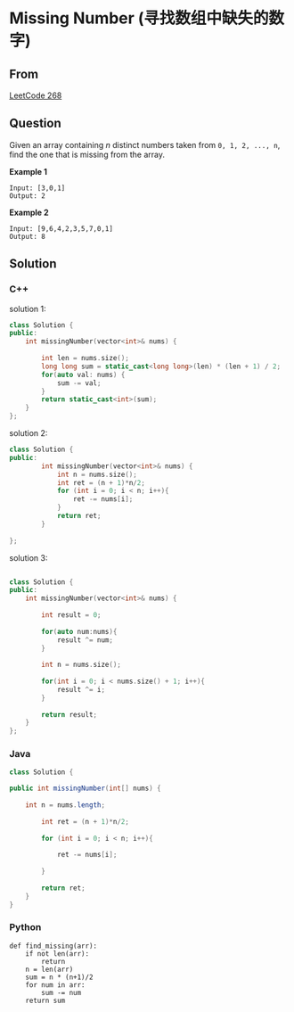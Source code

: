 # Missing Number (寻找数组中缺失的数字)



## From

[LeetCode 268](https://leetcode.com/problems/missing-number/description/)



## Question

Given an array containing *n* distinct numbers taken from `0, 1, 2, ..., n`, find the one that is missing from the array.

**Example 1**

```
Input: [3,0,1]
Output: 2

```

**Example 2**

```
Input: [9,6,4,2,3,5,7,0,1]
Output: 8
```



## Solution  

### C++



solution 1:

```c++
class Solution {
public:
    int missingNumber(vector<int>& nums) {
        
        int len = nums.size();
        long long sum = static_cast<long long>(len) * (len + 1) / 2;
        for(auto val: nums) {
            sum -= val;
        }
        return static_cast<int>(sum);
    }
};
```



solution 2:

```c++
class Solution {
public:
	    int missingNumber(vector<int>& nums) {
	        int n = nums.size();
	        int ret = (n + 1)*n/2;
	        for (int i = 0; i < n; i++){
	            ret -= nums[i];
	        }
	        return ret;
	    }
    
};
```



solution 3:

```c++

class Solution {
public:
    int missingNumber(vector<int>& nums) {
        
        int result = 0;
        
        for(auto num:nums){
            result ^= num;
        }
        
        int n = nums.size();
        
        for(int i = 0; i < nums.size() + 1; i++){
            result ^= i;
        }
        
        return result;
    }
};


```

### Java

```java
class Solution {

public int missingNumber(int[] nums) {
    
    int n = nums.length;
    
        int ret = (n + 1)*n/2;
    
        for (int i = 0; i < n; i++){
            
            ret -= nums[i];
            
        }
    
        return ret;
    }
}
```


### Python

```
def find_missing(arr):
    if not len(arr):
        return
    n = len(arr)
    sum = n * (n+1)/2
    for num in arr:
        sum -= num
    return sum
```
